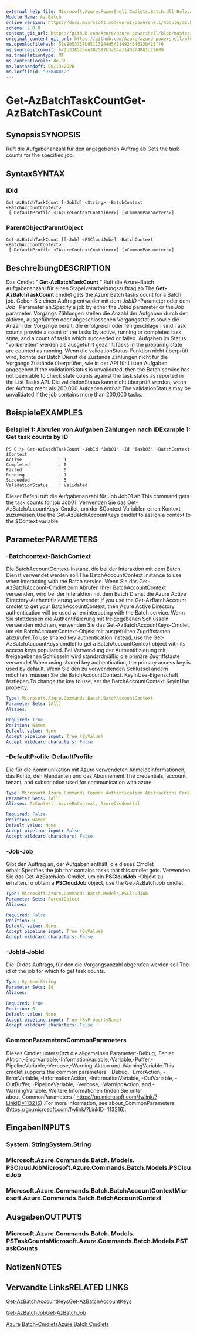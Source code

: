 ```yaml
---
external help file: Microsoft.Azure.PowerShell.Cmdlets.Batch.dll-Help.xml
Module Name: Az.Batch
online version: https://docs.microsoft.com/en-us/powershell/module/az.batch/get-azbatchtaskcount
schema: 2.0.0
content_git_url: https://github.com/Azure/azure-powershell/blob/master/src/Batch/Batch/help/Get-AzBatchTaskCount.md
original_content_git_url: https://github.com/Azure/azure-powershell/blob/master/src/Batch/Batch/help/Get-AzBatchTaskCount.md
ms.openlocfilehash: 51e9053737b95113144d5421492f64623b425ff6
ms.sourcegitcommit: b72b338525ee302597b3a54a11453f4881d22689
ms.translationtype: MT
ms.contentlocale: de-DE
ms.lasthandoff: 08/13/2020
ms.locfileid: "93848012"
---
```

# <span data-ttu-id="32d7b-101">Get-AzBatchTaskCount</span><span class="sxs-lookup"><span data-stu-id="32d7b-101">Get-AzBatchTaskCount</span></span>

## <span data-ttu-id="32d7b-102">Synopsis</span><span class="sxs-lookup"><span data-stu-id="32d7b-102">SYNOPSIS</span></span>
<span data-ttu-id="32d7b-103">Ruft die Aufgabenanzahl für den angegebenen Auftrag ab.</span><span class="sxs-lookup"><span data-stu-id="32d7b-103">Gets the task counts for the specified job.</span></span>

## <span data-ttu-id="32d7b-104">Syntax</span><span class="sxs-lookup"><span data-stu-id="32d7b-104">SYNTAX</span></span>

### <span data-ttu-id="32d7b-105">ID</span><span class="sxs-lookup"><span data-stu-id="32d7b-105">Id</span></span>
```
Get-AzBatchTaskCount [-JobId] <String> -BatchContext <BatchAccountContext>
 [-DefaultProfile <IAzureContextContainer>] [<CommonParameters>]
```

### <span data-ttu-id="32d7b-106">ParentObject</span><span class="sxs-lookup"><span data-stu-id="32d7b-106">ParentObject</span></span>
```
Get-AzBatchTaskCount [[-Job] <PSCloudJob>] -BatchContext <BatchAccountContext>
 [-DefaultProfile <IAzureContextContainer>] [<CommonParameters>]
```

## <span data-ttu-id="32d7b-107">Beschreibung</span><span class="sxs-lookup"><span data-stu-id="32d7b-107">DESCRIPTION</span></span>
<span data-ttu-id="32d7b-108">Das Cmdlet " **Get-AzBatchTaskCount** " Ruft die Azure-Batch Aufgabenanzahl für einen Stapelverarbeitungsauftrag ab.</span><span class="sxs-lookup"><span data-stu-id="32d7b-108">The **Get-AzBatchTaskCount** cmdlet gets the Azure Batch tasks count for a Batch job.</span></span>
<span data-ttu-id="32d7b-109">Geben Sie einen Auftrag entweder mit dem *JobID* -Parameter oder dem *Job* -Parameter an.</span><span class="sxs-lookup"><span data-stu-id="32d7b-109">Specify a job by either the *JobId* parameter or the *Job* parameter.</span></span>
<span data-ttu-id="32d7b-110">Vorgangs Zählungen stellen die Anzahl der Aufgaben durch den aktiven, ausgeführten oder abgeschlossenen Vorgangsstatus sowie die Anzahl der Vorgänge bereit, die erfolgreich oder fehlgeschlagen sind.</span><span class="sxs-lookup"><span data-stu-id="32d7b-110">Task counts provide a count of the tasks by active, running or completed task state, and a count of tasks which succeeded or failed.</span></span> <span data-ttu-id="32d7b-111">Aufgaben im Status "vorbereiten" werden als ausgeführt gezählt.</span><span class="sxs-lookup"><span data-stu-id="32d7b-111">Tasks in the preparing state are counted as running.</span></span> <span data-ttu-id="32d7b-112">Wenn die validationStatus-Funktion nicht überprüft wird, konnte der Batch Dienst die Zustands Zählungen nicht für die Vorgangs Zustände überprüfen, wie in der API für Listen Aufgaben angegeben.</span><span class="sxs-lookup"><span data-stu-id="32d7b-112">If the validationStatus is unvalidated, then the Batch service has not been able to check state counts against the task states as reported in the List Tasks API.</span></span> <span data-ttu-id="32d7b-113">Die validationStatus kann nicht überprüft werden, wenn der Auftrag mehr als 200.000 Aufgaben enthält.</span><span class="sxs-lookup"><span data-stu-id="32d7b-113">The validationStatus may be unvalidated if the job contains more than 200,000 tasks.</span></span>

## <span data-ttu-id="32d7b-114">Beispiele</span><span class="sxs-lookup"><span data-stu-id="32d7b-114">EXAMPLES</span></span>

### <span data-ttu-id="32d7b-115">Beispiel 1: Abrufen von Aufgaben Zählungen nach ID</span><span class="sxs-lookup"><span data-stu-id="32d7b-115">Example 1: Get task counts by ID</span></span>
```
PS C:\> Get-AzBatchTaskCount -JobId "Job01" -Id "Task03" -BatchContext $Context
Active              : 1
Completed           : 0
Failed              : 0
Running             : 1
Succeeded           : 5
ValidationStatus    : Validated
```

<span data-ttu-id="32d7b-116">Dieser Befehl ruft die Aufgabenanzahl für Job Job01 ab.</span><span class="sxs-lookup"><span data-stu-id="32d7b-116">This command gets the task counts for job Job01.</span></span>
<span data-ttu-id="32d7b-117">Verwenden Sie das Get-AzBatchAccountKeys-Cmdlet, um der $Context Variablen einen Kontext zuzuweisen.</span><span class="sxs-lookup"><span data-stu-id="32d7b-117">Use the Get-AzBatchAccountKeys cmdlet to assign a context to the $Context variable.</span></span>

## <span data-ttu-id="32d7b-118">Parameter</span><span class="sxs-lookup"><span data-stu-id="32d7b-118">PARAMETERS</span></span>

### <span data-ttu-id="32d7b-119">-Batchcontext</span><span class="sxs-lookup"><span data-stu-id="32d7b-119">-BatchContext</span></span>
<span data-ttu-id="32d7b-120">Die BatchAccountContext-Instanz, die bei der Interaktion mit dem Batch Dienst verwendet werden soll.</span><span class="sxs-lookup"><span data-stu-id="32d7b-120">The BatchAccountContext instance to use when interacting with the Batch service.</span></span>
<span data-ttu-id="32d7b-121">Wenn Sie das Get-AzBatchAccount-Cmdlet zum Abrufen Ihrer BatchAccountContext verwenden, wird bei der Interaktion mit dem Batch Dienst die Azure Active Directory-Authentifizierung verwendet.</span><span class="sxs-lookup"><span data-stu-id="32d7b-121">If you use the Get-AzBatchAccount cmdlet to get your BatchAccountContext, then Azure Active Directory authentication will be used when interacting with the Batch service.</span></span>
<span data-ttu-id="32d7b-122">Wenn Sie stattdessen die Authentifizierung mit freigegebenen Schlüsseln verwenden möchten, verwenden Sie das Get-AzBatchAccountKeys-Cmdlet, um ein BatchAccountContext-Objekt mit ausgefüllten Zugriffstasten abzurufen.</span><span class="sxs-lookup"><span data-stu-id="32d7b-122">To use shared key authentication instead, use the Get-AzBatchAccountKeys cmdlet to get a BatchAccountContext object with its access keys populated.</span></span>
<span data-ttu-id="32d7b-123">Bei Verwendung der Authentifizierung mit freigegebenen Schlüsseln wird standardmäßig die primäre Zugriffstaste verwendet.</span><span class="sxs-lookup"><span data-stu-id="32d7b-123">When using shared key authentication, the primary access key is used by default.</span></span>
<span data-ttu-id="32d7b-124">Wenn Sie den zu verwendenden Schlüssel ändern möchten, müssen Sie die BatchAccountContext. KeyInUse-Eigenschaft festlegen.</span><span class="sxs-lookup"><span data-stu-id="32d7b-124">To change the key to use, set the BatchAccountContext.KeyInUse property.</span></span>

```yaml
Type: Microsoft.Azure.Commands.Batch.BatchAccountContext
Parameter Sets: (All)
Aliases:

Required: True
Position: Named
Default value: None
Accept pipeline input: True (ByValue)
Accept wildcard characters: False
```

### <span data-ttu-id="32d7b-125">-DefaultProfile</span><span class="sxs-lookup"><span data-stu-id="32d7b-125">-DefaultProfile</span></span>
<span data-ttu-id="32d7b-126">Die für die Kommunikation mit Azure verwendeten Anmeldeinformationen, das Konto, den Mandanten und das Abonnement.</span><span class="sxs-lookup"><span data-stu-id="32d7b-126">The credentials, account, tenant, and subscription used for communication with azure.</span></span>

```yaml
Type: Microsoft.Azure.Commands.Common.Authentication.Abstractions.Core.IAzureContextContainer
Parameter Sets: (All)
Aliases: AzContext, AzureRmContext, AzureCredential

Required: False
Position: Named
Default value: None
Accept pipeline input: False
Accept wildcard characters: False
```

### <span data-ttu-id="32d7b-127">-Job</span><span class="sxs-lookup"><span data-stu-id="32d7b-127">-Job</span></span>
<span data-ttu-id="32d7b-128">Gibt den Auftrag an, der Aufgaben enthält, die dieses Cmdlet erhält.</span><span class="sxs-lookup"><span data-stu-id="32d7b-128">Specifies the job that contains tasks that this cmdlet gets.</span></span>
<span data-ttu-id="32d7b-129">Verwenden Sie das Get-AzBatchJob-Cmdlet, um ein **PSCloudJob** -Objekt zu erhalten.</span><span class="sxs-lookup"><span data-stu-id="32d7b-129">To obtain a **PSCloudJob** object, use the Get-AzBatchJob cmdlet.</span></span>

```yaml
Type: Microsoft.Azure.Commands.Batch.Models.PSCloudJob
Parameter Sets: ParentObject
Aliases:

Required: False
Position: 0
Default value: None
Accept pipeline input: True (ByValue)
Accept wildcard characters: False
```

### <span data-ttu-id="32d7b-130">-JobId</span><span class="sxs-lookup"><span data-stu-id="32d7b-130">-JobId</span></span>
<span data-ttu-id="32d7b-131">Die ID des Auftrags, für den die Vorgangsanzahl abgerufen werden soll.</span><span class="sxs-lookup"><span data-stu-id="32d7b-131">The id of the job for which to get task counts.</span></span>

```yaml
Type: System.String
Parameter Sets: Id
Aliases:

Required: True
Position: 0
Default value: None
Accept pipeline input: True (ByPropertyName)
Accept wildcard characters: False
```

### <span data-ttu-id="32d7b-132">CommonParameters</span><span class="sxs-lookup"><span data-stu-id="32d7b-132">CommonParameters</span></span>
<span data-ttu-id="32d7b-133">Dieses Cmdlet unterstützt die allgemeinen Parameter:-Debug,-Fehler Aktion,-ErrorVariable,-InformationVariable,-Variable,-Puffer,-PipelineVariable,-Verbose,-Warning-Aktion und-WarningVariable.</span><span class="sxs-lookup"><span data-stu-id="32d7b-133">This cmdlet supports the common parameters: -Debug, -ErrorAction, -ErrorVariable, -InformationAction, -InformationVariable, -OutVariable, -OutBuffer, -PipelineVariable, -Verbose, -WarningAction, and -WarningVariable.</span></span> <span data-ttu-id="32d7b-134">Weitere Informationen finden Sie unter about_CommonParameters ( https://go.microsoft.com/fwlink/?LinkID=113216) .</span><span class="sxs-lookup"><span data-stu-id="32d7b-134">For more information, see about_CommonParameters (https://go.microsoft.com/fwlink/?LinkID=113216).</span></span>

## <span data-ttu-id="32d7b-135">Eingaben</span><span class="sxs-lookup"><span data-stu-id="32d7b-135">INPUTS</span></span>

### <span data-ttu-id="32d7b-136">System. String</span><span class="sxs-lookup"><span data-stu-id="32d7b-136">System.String</span></span>

### <span data-ttu-id="32d7b-137">Microsoft.Azure.Commands.Batch. Models. PSCloudJob</span><span class="sxs-lookup"><span data-stu-id="32d7b-137">Microsoft.Azure.Commands.Batch.Models.PSCloudJob</span></span>

### <span data-ttu-id="32d7b-138">Microsoft.Azure.Commands.Batch.BatchAccountContext</span><span class="sxs-lookup"><span data-stu-id="32d7b-138">Microsoft.Azure.Commands.Batch.BatchAccountContext</span></span>

## <span data-ttu-id="32d7b-139">Ausgaben</span><span class="sxs-lookup"><span data-stu-id="32d7b-139">OUTPUTS</span></span>

### <span data-ttu-id="32d7b-140">Microsoft.Azure.Commands.Batch. Models. PSTaskCounts</span><span class="sxs-lookup"><span data-stu-id="32d7b-140">Microsoft.Azure.Commands.Batch.Models.PSTaskCounts</span></span>

## <span data-ttu-id="32d7b-141">Notizen</span><span class="sxs-lookup"><span data-stu-id="32d7b-141">NOTES</span></span>

## <span data-ttu-id="32d7b-142">Verwandte Links</span><span class="sxs-lookup"><span data-stu-id="32d7b-142">RELATED LINKS</span></span>

[<span data-ttu-id="32d7b-143">Get-AzBatchAccountKeys</span><span class="sxs-lookup"><span data-stu-id="32d7b-143">Get-AzBatchAccountKeys</span></span>](./Get-AzBatchAccountKey.md)

[<span data-ttu-id="32d7b-144">Get-AzBatchJob</span><span class="sxs-lookup"><span data-stu-id="32d7b-144">Get-AzBatchJob</span></span>](./Get-AzBatchJob.md)

[<span data-ttu-id="32d7b-145">Azure Batch-Cmdlets</span><span class="sxs-lookup"><span data-stu-id="32d7b-145">Azure Batch Cmdlets</span></span>](/powershell/module/az.batch)
